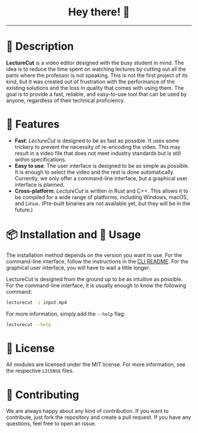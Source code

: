 <div align=center> 

# Hey there! 👋
</div>

---
# 📝 Description
**LectureCut** is a video editor designed with the busy student in mind. The idea is to reduce the time spent on watching lectures by cutting out all the parts where the professor is not speaking. This is not the first project of its kind, but it was created out of frustration with the performance of the existing solutions and the loss in quality that comes with using them. The goal is to provide a fast, reliable, and easy-to-use tool that can be used by anyone, regardless of their technical proficiency.

# 🚀 Features
- **Fast**: *LectureCut* is designed to be as fast as possible. It uses some trickery to prevent the necessity of re-encoding the video. This may result in a video file that does not meet industry standards but is still within specifications.
- **Easy to use**: The user interface is designed to be as simple as possible. It is enough to select the video and the rest is done automatically. Currently, we only offer a command-line interface, but a graphical user interface is planned.
- **Cross-platform**: *LectureCut* is written in Rust and C++. This allows it to be compiled for a wide range of platforms, including Windows, macOS, and Linux. (Pre-built binaries are not available yet, but they will be in the future.)

# 📦 Installation and 📖 Usage
The installation method depends on the version you want to use. For the command-line interface, follow the instructions in the [CLI README](https://github.com/LectureCut/CLI). For the graphical user interface, you will have to wait a little longer.

LectureCut is designed from the ground up to be as intuitive as possible. For the command-line interface, it is usually enough to know the following command:
```sh
lecturecut -i input.mp4
```

For more information, simply add the `--help` flag:
```sh
lecturecut --help
```

# 📜 License
All modules are licensed under the MIT license. For more information, see the respective `LICENSE` files.

# 🤝 Contributing
We are always happy about any kind of contribution. If you want to contribute, just fork the repository and create a pull request. If you have any questions, feel free to open an issue.